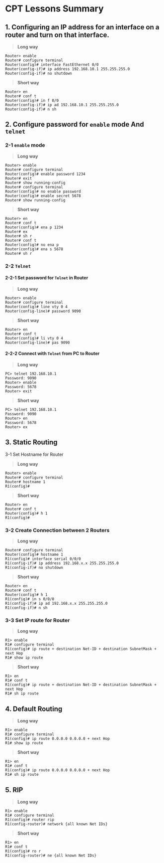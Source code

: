 # CPT Lessons Summary
## 1. Configuring an IP address for an interface on a router and turn on that interface.

> **Long way**
```
Router> enable
Router# configure terminal
Router(config)# interface FastEthernet 0/0
Router(config-if)# ip address 192.168.10.1 255.255.255.0
Router(config-if)# no shutdown
```

> **Short way**
```
Router> en
Router# conf t
Router(config)# in f 0/0
Router(config-if)# ip ad 192.168.10.1 255.255.255.0
Router(config-if)# n sh
```
## 2. Configure password for `enable` mode And `telnet`

### 2-1 `enable` mode
> **Long way**
```
Router> enable
Router# configure terminal
Router(config)# enable password 1234
Router# exit
Router# show running-config
Router# configure terminal
Router(config)# no enable password
Router(config)# enable secret 5678
Router# show running-config
```
> **Short way**
```
Router> en
Router# conf t
Router(config)# ena p 1234
Router# ex
Router# sh r
Router# conf t
Router(config)# no ena p
Router(config)# ena s 5678
Router# sh r
```

### 2-2 `Telnet`
#### 2-2-1 Set password for `Telnet` in Router
> **Long way**
```
Router> enable
Router# configure terminal
Router(config)# line vty 0 4
Router(config-line)# password 9090
```
> **Short way**
```
Router> en
Router# conf t
Router(config)# li vty 0 4
Router(config-line)# pas 9090
```
#### 2-2-2 Connect with `Telnet` from PC to Router
> **Long way**
```
PC> telnet 192.168.10.1
Password: 9090
Router> enable
Password: 5678
Router> exit
```
> **Short way**
```
PC> telnet 192.168.10.1
Password: 9090
Router> en
Password: 5678
Router> ex
```
## 3. Static Routing
3-1 Set Hostname for Router
> **Long way**
```
Router> enable
Router# configure terminal
Router# hostname 1
R1(config)#
```
> **Short way**
```
Router> en
Router# conf t
Router(config)# h 1
R1(config)#
```
### 3-2 Create Connection between 2 Routers
> **Long way**
```
Router# configure terminal
Router(config)# hostname 1
R1(config)# interface serial 0/0/0
R1(config-if)# ip address 192.168.x.x 255.255.255.0
R1(config-if)# no shutdown
```
> **Short way**
```
Router> en
Router# conf t
Router(config)# h 1
R1(config)# in s 0/0/0
R1(config-if)# ip ad 192.168.x.x 255.255.255.0
R1(config-if)# n sh
```
### 3-3 Set IP route for Router
> **Long way**
```
R1> enable
R1# configure terminal
R1(config)# ip route + destination Net-ID + destination SubnetMask + next Hop
R1# show ip route
```
> **Short way**
```
R1> en
R1# conf t
R1(config)# ip route + destination Net-ID + destination SubnetMask + next Hop
R1# sh ip route
```
## 4. Default Routing
> **Long way**
```
R1> enable
R1# configure terminal
R1(config)# ip route 0.0.0.0 0.0.0.0 + next Hop
R1# show ip route
```
> **Short way**
```
R1> en
R1# conf t
R1(config)# ip route 0.0.0.0 0.0.0.0 + next Hop
R1# sh ip route
```
## 5. RIP
> **Long way**
```
R1> enable
R1# configure terminal
R1(config)# router rip
R1(config-router)# network {all known Net IDs} 
```
> **Short way**
```
R1> en
R1# conf t
R1(config)# ro r
R1(config-router)# ne {all known Net IDs}
```
